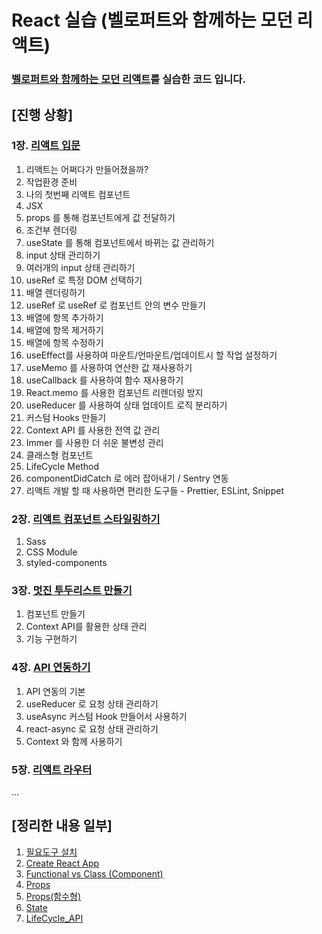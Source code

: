 # React 실습 (벨로퍼트와 함께하는 모던 리액트)

### [벨로퍼트와 함께하는 모던 리액트](https://react.vlpt.us/)를 실습한 코드 입니다.

## [진행 상황]

### 1장. [리액트 입문](./react_app)

1. 리액트는 어쩌다가 만들어졌을까?
2. 작업환경 준비
3. 나의 첫번째 리액트 컴포넌트
4. JSX
5. props 를 통해 컴포넌트에게 값 전달하기
6. 조건부 렌더링
7. useState 를 통해 컴포넌트에서 바뀌는 값 관리하기
8. input 상태 관리하기
9. 여러개의 input 상태 관리하기
10. useRef 로 특정 DOM 선택하기
11. 배열 렌더링하기
12. useRef 로 useRef 로 컴포넌트 안의 변수 만들기
13. 배열에 항목 추가하기
14. 배열에 항목 제거하기
15. 배열에 항목 수정하기
16. useEffect를 사용하여 마운트/언마운트/업데이트시 할 작업 설정하기
17. useMemo 를 사용하여 연산한 값 재사용하기
18. useCallback 를 사용하여 함수 재사용하기
19. React.memo 를 사용한 컴포넌트 리렌더링 방지
20. useReducer 를 사용하여 상태 업데이트 로직 분리하기
21. 커스텀 Hooks 만들기
22. Context API 를 사용한 전역 값 관리
23. Immer 를 사용한 더 쉬운 불변성 관리
24. 클래스형 컴포넌트
25. LifeCycle Method
26. componentDidCatch 로 에러 잡아내기 / Sentry 연동
27. 리액트 개발 할 때 사용하면 편리한 도구들 - Prettier, ESLint, Snippet

### 2장. [리액트 컴포넌트 스타일링하기](./styling_app)

1. Sass
2. CSS Module
3. styled-components

### 3장. [멋진 투두리스트 만들기](./todo_app)

1. 컴포넌트 만들기
2. Context API를 활용한 상태 관리
3. 기능 구현하기

### 4장. [API 연동하기](./api_app)

1. API 연동의 기본
2. useReducer 로 요청 상태 관리하기
3. useAsync 커스텀 Hook 만들어서 사용하기
4. react-async 로 요청 상태 관리하기
5. Context 와 함께 사용하기

### 5장. [리액트 라우터]()

...

## [정리한 내용 일부]

1. [필요도구 설치](./docs/필요도구_설치.md)
2. [Create React App](./docs/Create_React_App.md)
3. [Functional vs Class (Component)](<./docs/Functional_vs_Class(Component).md>)
4. [Props](./docs/Props.md)
5. [Props(함수형)](./docs/함수형_Props.md)
6. [State](./docs/State.md)
7. [LifeCycle_API](./docs/LifeCycle_API.md)
